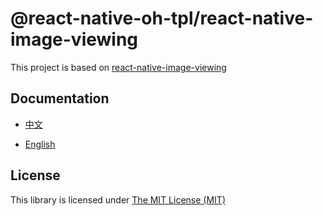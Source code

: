 # @react-native-oh-tpl/react-native-image-viewing

This project is based on [react-native-image-viewing](https://github.com/jobtoday/react-native-image-viewing)

## Documentation

- [中文](https://gitee.com/react-native-oh-library/usage-docs/blob/master/zh-cn/react-native-image-viewing.md)

- [English](https://gitee.com/react-native-oh-library/usage-docs/blob/master/en/react-native-image-viewing.md)

## License

This library is licensed under [The MIT License (MIT)](https://github.com/jobtoday/react-native-image-viewing/blob/master/LICENSE)

